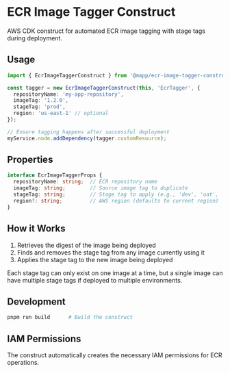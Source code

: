 # ECR Image Tagger Construct

AWS CDK construct for automated ECR image tagging with stage tags during deployment.

## Usage

```typescript
import { EcrImageTaggerConstruct } from '@mapp/ecr-image-tagger-construct';

const tagger = new EcrImageTaggerConstruct(this, 'EcrTagger', {
  repositoryName: 'my-app-repository',
  imageTag: '1.2.0',
  stageTag: 'prod',
  region: 'us-east-1' // optional
});

// Ensure tagging happens after successful deployment
myService.node.addDependency(tagger.customResource);
```

## Properties

```typescript
interface EcrImageTaggerProps {
  repositoryName: string;  // ECR repository name
  imageTag: string;        // Source image tag to duplicate
  stageTag: string;        // Stage tag to apply (e.g., 'dev', 'uat', 'prod')
  region?: string;         // AWS region (defaults to current region)
}
```

## How it Works

1. Retrieves the digest of the image being deployed
2. Finds and removes the stage tag from any image currently using it
3. Applies the stage tag to the new image being deployed

Each stage tag can only exist on one image at a time, but a single image can have multiple stage tags if deployed to multiple environments.

## Development

```bash
pnpm run build      # Build the construct
```

## IAM Permissions

The construct automatically creates the necessary IAM permissions for ECR operations.
